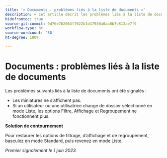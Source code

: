 ```yaml
---
title: '« Documents : problèmes liés à la liste de documents »'
description: « Cet article décrit les problèmes liés à la liste de documents qui ont été récemment signalés. »
hidefromtoc: true
source-git-commit: 9d76e762063f7922b1d47930a0aa0b7e812ae7f9
workflow-type: ht
source-wordcount: '80'
ht-degree: 100%

---
```



# Documents : problèmes liés à la liste de documents

<!--This article is on the WF and WFP TOCs-->

Les problèmes suivants liés à la liste de documents ont été signalés :

* Les miniatures ne s’affichent pas.
* Si un utilisateur ou une utilisatrice change de dossier sélectionné en mode Liste, les options Filtre, Affichage et Regroupement ne fonctionnent plus.

**Solution de contournement**

Pour restaurer les options de filtrage, d’affichage et de regroupement, basculez en mode Standard, puis revenez en mode Liste.

_Premier signalement le 1 juin 2023._

